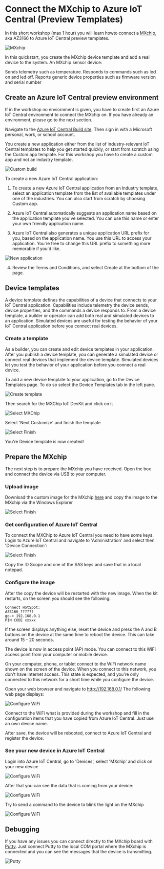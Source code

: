 # Connect the MXchip to Azure IoT Central (Preview Templates)

In this short workshop (max 1 hour) you will learn howto connect a [MXchip](https://microsoft.github.io/azure-iot-developer-kit/docs/get-started/), aka AZ3166 to Azure IoT Central preview templates.

![MXchip](./images/mxchip.png)

In this quickstart, you create the MXchip device template and add a real device to the system. An MXchip sensor device:

Sends telemetry such as temperature.
Responds to commands such as led on and led off.
Reports generic device properties such as firmware version and serial number

## Create an Azure IoT Central preview environment

If in the workshop no enviornment is given, you have to create first an Azure IoT Central environment to connect the MXchip on. If you have already an environment, please go to the next section.

Navigate to the [Azure IoT Central Build site](https://aka.ms/iotcentral/). Then sign in with a Microsoft personal, work, or school account.

You create a new application either from the list of industry-relevant IoT Central templates to help you get started quickly, or start from scratch using the Custom app template. For this workshop you have to create a custom app and not an industry template.

![Custom build](https://docs.microsoft.com/en-us/azure/iot-central/preview/media/quick-deploy-iot-central/iotcentralcreate-templates-pnp.png)

To create a new Azure IoT Central application:

1. To create a new Azure IoT Central application from an Industry template, select an application template from the list of available templates under one of the industries. You can also start from scratch by choosing Custom app.

2. Azure IoT Central automatically suggests an application name based on the application template you've selected. You can use this name or enter your own friendly application name.

3. Azure IoT Central also generates a unique application URL prefix for you, based on the application name. You use this URL to access your application. You're free to change this URL prefix to something more memorable if you'd like.

![New application](https://docs.microsoft.com/en-us/azure/iot-central/preview/media/quick-deploy-iot-central/iotcentralcreate-industry-pnp.png)

4. Review the Terms and Conditions, and select Create at the bottom of the page.

## Device templates

A device template defines the capabilities of a device that connects to your IoT Central application. Capabilities include telemetry the device sends, device properties, and the commands a device responds to. From a device template, a builder or operator can add both real and simulated devices to an application. Simulated devices are useful for testing the behavior of your IoT Central application before you connect real devices.

### Create a template

As a builder, you can create and edit device templates in your application. After you publish a device template, you can generate a simulated device or connect real devices that implement the device template. Simulated devices let you test the behavior of your application before you connect a real device.

To add a new device template to your application, go to the Device Templates page. To do so select the Device Templates tab in the left pane.

![Create template](https://docs.microsoft.com/en-us/azure/iot-central/preview/media/quick-create-pnp-device/devicedefinitions.png)

Then search for the MXChip IoT DevKit and click on it

![Select MXChip](./images/selectaz366.png)

Select 'Next Customize' and finish the template

![Select Finish](./images/Finishtemplate.png)

You're Device template is now created!

## Prepare the MXchip

The next step is to prepare the MXchip you have received. Open the box and connect the device via USB to your computer.

### Upload image

Download the custom image for the MXchip [here](./images/iotc_devkit.bin) and copy the image to the MXchip via the Windows Explorer

![Select Finish](./images/copyimage.png)

### Get configuration of Azure IoT Central

To connect the MXChip to Azure IoT Central you need to have some keys. Login to Azure IoT Central and navigate to 'Administration' and select then 'Device Connection':

![Select Finish](./images/connectionstring.png)

Copy the ID Scope and one of the SAS keys and save that in a local notepad. 

### Configure the image

After the copy the device will be restarted with the new image. When the kit restarts, on the screen you should see the following:


    Connect HotSpot:
    AZ3166_??????
    go-> 192.168.0.1
    PIN CODE xxxxx

If the screen displays anything else, reset the device and press the A and B buttons on the device at the same time to reboot the device. This can take around 15 - 20 seconds.

The device is now in access point (AP) mode. You can connect to this WiFi access point from your computer or mobile device.

On your computer, phone, or tablet connect to the WiFi network name shown on the screen of the device. When you connect to this network, you don't have internet access. This state is expected, and you're only connected to this network for a short time while you configure the device.

Open your web browser and navigate to http://192.168.0.1/ The following web page displays:

![Configure WiFi](./images/azwificonfig.png)

Connect to the WiFi what is provided during the workshop and fill in the configuration items that you have copied from Azure IoT Central. Just use an own device name. 

After save, the device will be rebooted, connect to Azure IoT Central and register the device.

### See your new device in Azure IoT Central

Login into Azure IoT Central, go to 'Devices', select 'MXchip' and click on your new device

![Configure WiFi](./images/navigatetodevice.png)

After that you can see the data that is coming from your device:

![Configure WiFi](./images/seedata.png)

Try to send a command to the device to blink the light on the MXchip

![Configure WiFi](./images/blinkthelight.png)

## Debugging

If you have any issues you can connect directly to the MXchip board with [Putty](https://www.putty.org/). Just connect Putty to the local COM portal where the MXchip is connected and you can see the messages that the device is transmitting.

![Putty](./images/putty.png)
